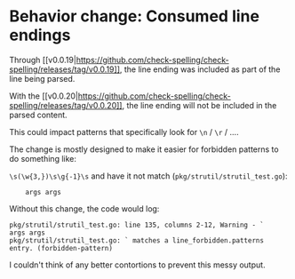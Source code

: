 # Behavior change: Consumed line endings

Through [[v0.0.19|https://github.com/check-spelling/check-spelling/releases/tag/v0.0.19]], the line ending was included as part of the line being parsed.

With the [[v0.0.20|https://github.com/check-spelling/check-spelling/releases/tag/v0.0.20]], the line ending will not be included in the parsed content.

This could impact patterns that specifically look for `\n` / `\r` / ….

The change is mostly designed to make it easier for forbidden patterns to do something like:

`\s(\w{3,})\s\g{-1}\s` and have it not match (`pkg/strutil/strutil_test.go`):

```
	args args
```

Without this change, the code would log:

```
pkg/strutil/strutil_test.go: line 135, columns 2-12, Warning - `	args args
pkg/strutil/strutil_test.go: ` matches a line_forbidden.patterns entry. (forbidden-pattern)
```

I couldn't think of any better contortions to prevent this messy output.
